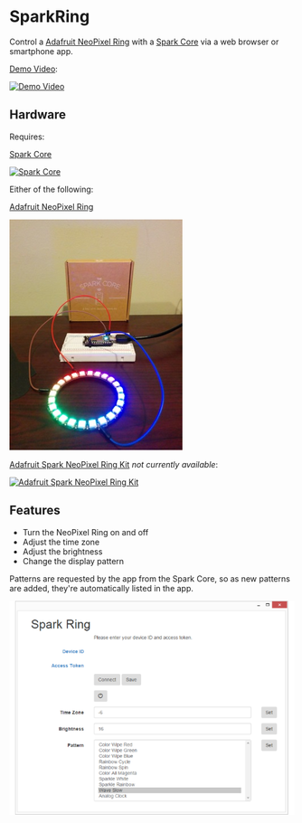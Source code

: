 SparkRing
=========

Control a [Adafruit NeoPixel Ring] with a [Spark Core] via a web browser or smartphone app.

[Demo Video](http://www.youtube.com/watch?v=caFzIyTgmRw):

[![Demo Video](http://img.youtube.com/vi/caFzIyTgmRw/3.jpg)](http://www.youtube.com/watch?v=caFzIyTgmRw)

Hardware
--------
Requires:

[Spark Core]

[![Spark Core](https://www.adafruit.com/images/230x173/2127-01.jpg)](https://www.adafruit.com/product/2127)

Either of the following:

[Adafruit NeoPixel Ring]

[![Spark Ring](spark-ring-2.png)](https://www.adafruit.com/product/1586)

[Adafruit Spark NeoPixel Ring Kit] *not currently available*:

[![Adafruit Spark NeoPixel Ring Kit](https://www.adafruit.com/images/230x173/2268-01.jpg)](https://www.adafruit.com/product/2268)

Features
--------
* Turn the NeoPixel Ring on and off
* Adjust the time zone
* Adjust the brightness
* Change the display pattern

Patterns are requested by the app from the Spark Core, so as new patterns are added, they're automatically listed in the app.

![Spark Ring App](spark-ring-app-1.png)

[Spark Core]:https://www.adafruit.com/product/2127
[Adafruit NeoPixel Ring]:https://www.adafruit.com/product/1586
[Adafruit Spark NeoPixel Ring Kit]:https://www.adafruit.com/products/2268
[spark-ring-app-1]:spark-ring-app-1.png
[spark-ring-1]:spark-ring-1.png
